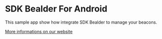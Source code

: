 # SDK Bealder For Android

This sample app show how integrate SDK Bealder to manage your beacons.

[More informations on our website](http://bealder.com)




